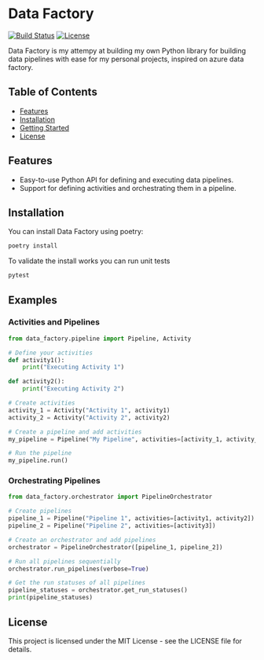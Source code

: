 # Data Factory

[![Build Status](https://github.com/jperod/data_factory/workflows/CI/badge.svg)](https://github.com/jperod/data_factory/actions)
[![License](https://img.shields.io/badge/license-MIT-blue.svg)](https://opensource.org/licenses/MIT)

Data Factory is my attempy at building my own Python library for building data pipelines with ease for my personal projects, inspired on azure data factory.

## Table of Contents

- [Features](#features)
- [Installation](#installation)
- [Getting Started](#examples)
- [License](#license)

## Features

- Easy-to-use Python API for defining and executing data pipelines.
- Support for defining activities and orchestrating them in a pipeline.

## Installation

You can install Data Factory using poetry:

```bash
poetry install
```

To validate the install works you can run unit tests
```py
pytest
```

## Examples

### Activities and Pipelines
```py
from data_factory.pipeline import Pipeline, Activity

# Define your activities
def activity1():
    print("Executing Activity 1")

def activity2():
    print("Executing Activity 2")

# Create activities
activity_1 = Activity("Activity 1", activity1)
activity_2 = Activity("Activity 2", activity2)

# Create a pipeline and add activities
my_pipeline = Pipeline("My Pipeline", activities=[activity_1, activity_2])

# Run the pipeline
my_pipeline.run()

```
### Orchestrating Pipelines
```py
from data_factory.orchestrator import PipelineOrchestrator

# Create pipelines
pipeline_1 = Pipeline("Pipeline 1", activities=[activity1, activity2])
pipeline_2 = Pipeline("Pipeline 2", activities=[activity3])

# Create an orchestrator and add pipelines
orchestrator = PipelineOrchestrator([pipeline_1, pipeline_2])

# Run all pipelines sequentially
orchestrator.run_pipelines(verbose=True)

# Get the run statuses of all pipelines
pipeline_statuses = orchestrator.get_run_statuses()
print(pipeline_statuses)
```

## License

This project is licensed under the MIT License - see the LICENSE file for details.
